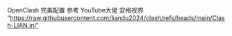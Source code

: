 OpenClash 完美配置
参考 YouTube大佬 安格视界 
“https://raw.githubusercontent.com/liandu2024/clash/refs/heads/main/Clash-LIAN.ini”
